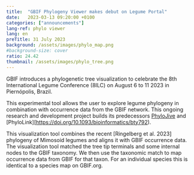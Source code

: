 ```yaml
---
title:  "GBIF Phylogeny Viewer makes debut on Legume Portal"
date:   2023-03-13 09:20:00 +0100
categories: ["announcements"]
lang-ref: phylo viewer
lang: en
preTitle: 31 July 2023
background: /assets/images/phylo_map.png
#background-size: cover
ratio: 24.42
thumbnail: /assets/images/phylo_tree.png
---
```


GBIF introduces a phylogenetic tree visualization to celebrate the 8th International Legume Conference (8ILC) on August 6 to 11 2023 in Piernópolis, Brazil.

This experimental tool allows the user to explore legume phylogeny in combination with occurrence data from the GBIF network. This ongoing research and development project builds its predecessors [PhyloJive](https://doi.org/10.1093/bioinformatics/btu024) and [PhyloLink][https://doi.org/10.1093/bioinformatics/bty792).

This visualization tool combines the recent [Ringelberg et al. 2023] phylogeny of Mimosoid legumes and aligns it with GBIF occurrence data. The visualization tool matched the tree tip terminals and some internal nodes to the GBIF taxonomy. We then use the taxonomic match to map occurrence data from GBIF for that taxon. For an individual species this is identical to a species map on GBIF.org. 





